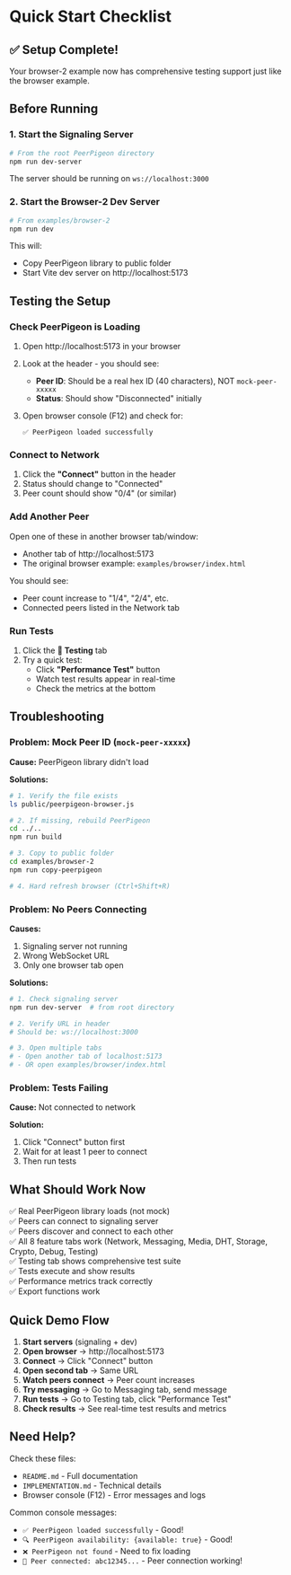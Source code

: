 # Quick Start Checklist

## ✅ Setup Complete!

Your browser-2 example now has comprehensive testing support just like the browser example.

## Before Running

### 1. Start the Signaling Server
```bash
# From the root PeerPigeon directory
npm run dev-server
```

The server should be running on `ws://localhost:3000`

### 2. Start the Browser-2 Dev Server
```bash
# From examples/browser-2
npm run dev
```

This will:
- Copy PeerPigeon library to public folder
- Start Vite dev server on http://localhost:5173

## Testing the Setup

### Check PeerPigeon is Loading

1. Open http://localhost:5173 in your browser
2. Look at the header - you should see:
   - **Peer ID**: Should be a real hex ID (40 characters), NOT `mock-peer-xxxxx`
   - **Status**: Should show "Disconnected" initially

3. Open browser console (F12) and check for:
   ```
   ✅ PeerPigeon loaded successfully
   ```

### Connect to Network

1. Click the **"Connect"** button in the header
2. Status should change to "Connected"
3. Peer count should show "0/4" (or similar)

### Add Another Peer

Open one of these in another browser tab/window:
- Another tab of http://localhost:5173
- The original browser example: `examples/browser/index.html`

You should see:
- Peer count increase to "1/4", "2/4", etc.
- Connected peers listed in the Network tab

### Run Tests

1. Click the **🧪 Testing** tab
2. Try a quick test:
   - Click **"Performance Test"** button
   - Watch test results appear in real-time
   - Check the metrics at the bottom

## Troubleshooting

### Problem: Mock Peer ID (`mock-peer-xxxxx`)

**Cause:** PeerPigeon library didn't load

**Solutions:**
```bash
# 1. Verify the file exists
ls public/peerpigeon-browser.js

# 2. If missing, rebuild PeerPigeon
cd ../..
npm run build

# 3. Copy to public folder
cd examples/browser-2
npm run copy-peerpigeon

# 4. Hard refresh browser (Ctrl+Shift+R)
```

### Problem: No Peers Connecting

**Causes:**
1. Signaling server not running
2. Wrong WebSocket URL
3. Only one browser tab open

**Solutions:**
```bash
# 1. Check signaling server
npm run dev-server  # from root directory

# 2. Verify URL in header
# Should be: ws://localhost:3000

# 3. Open multiple tabs
# - Open another tab of localhost:5173
# - OR open examples/browser/index.html
```

### Problem: Tests Failing

**Cause:** Not connected to network

**Solution:**
1. Click "Connect" button first
2. Wait for at least 1 peer to connect
3. Then run tests

## What Should Work Now

✅ Real PeerPigeon library loads (not mock)  
✅ Peers can connect to signaling server  
✅ Peers discover and connect to each other  
✅ All 8 feature tabs work (Network, Messaging, Media, DHT, Storage, Crypto, Debug, Testing)  
✅ Testing tab shows comprehensive test suite  
✅ Tests execute and show results  
✅ Performance metrics track correctly  
✅ Export functions work  

## Quick Demo Flow

1. **Start servers** (signaling + dev)
2. **Open browser** → http://localhost:5173
3. **Connect** → Click "Connect" button
4. **Open second tab** → Same URL
5. **Watch peers connect** → Peer count increases
6. **Try messaging** → Go to Messaging tab, send message
7. **Run tests** → Go to Testing tab, click "Performance Test"
8. **Check results** → See real-time test results and metrics

## Need Help?

Check these files:
- `README.md` - Full documentation
- `IMPLEMENTATION.md` - Technical details
- Browser console (F12) - Error messages and logs

Common console messages:
- `✅ PeerPigeon loaded successfully` - Good!
- `🔍 PeerPigeon availability: {available: true}` - Good!
- `❌ PeerPigeon not found` - Need to fix loading
- `🤝 Peer connected: abc12345...` - Peer connection working!
